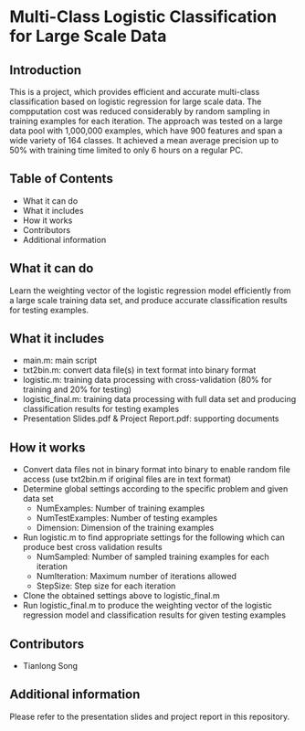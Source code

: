 Multi-Class Logistic Classification for Large Scale Data
========================================================

## Introduction
This is a project, which provides efficient and accurate multi-class classification based on logistic regression for large scale data. The compputation cost was reduced considerably by random sampling in training examples for each iteration. The approach was tested on a large data pool with 1,000,000 examples, which have 900 features and span a wide variety of 164 classes. It achieved a mean average precision up to 50% with training time limited to only 6 hours on a regular PC.

## Table of Contents
* What it can do
* What it includes
* How it works
* Contributors
* Additional information

## What it can do
Learn the weighting vector of the logistic regression model efficiently from a large scale training data set, and produce accurate classification results for testing examples.

## What it includes
* main.m: main script
* txt2bin.m: convert data file(s) in text format into binary format
* logistic.m: training data processing with cross-validation (80% for training and 20% for testing)
* logistic_final.m: training data processing with full data set and producing classification results for testing examples
* Presentation Slides.pdf & Project Report.pdf: supporting documents

## How it works
* Convert data files not in binary format into binary to enable random file access (use txt2bin.m if original files are in text format)
* Determine global settings according to the specific problem and given data set
  * NumExamples: Number of training examples
  * NumTestExamples: Number of testing examples
  * Dimension: Dimension of the training examples
* Run logistic.m to find appropriate settings for the following which can produce best cross validation results
  * NumSampled: Number of sampled training examples for each iteration
  * NumIteration: Maximum number of iterations allowed
  * StepSize: Step size for each iteration
* Clone the obtained settings above to logistic_final.m
* Run logistic_final.m to produce the weighting vector of the logistic regression model and classification results for given testing examples

## Contributors
* Tianlong Song

## Additional information
Please refer to the presentation slides and project report in this repository.